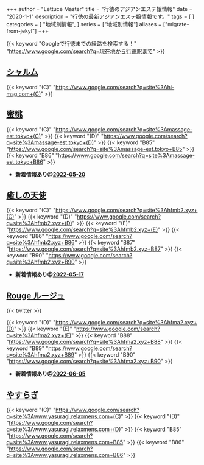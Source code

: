 +++
author = "Lettuce Master"
title = "行徳のアジアンエステ嬢情報"
date = "2020-1-1"
description = "行徳の最新アジアンエステ嬢情報です。"
tags = [
]
categories = [
    "地域別情報",
]
series = ["地域別情報"]
aliases = ["migrate-from-jekyl"]
+++

{{< keyword "Googleで行徳までの経路を検索する！" "https://www.google.com/search?q=現在地から行徳駅まで" >}}

## [シャルム](http://hi-msg.com/charme/)
{{< keyword "(C)" "https://www.google.com/search?q=site%3Ahi-msg.com+(C)" >}} 

## [蜜桃](http://massage-est.tokyo/)
{{< keyword "(C)" "https://www.google.com/search?q=site%3Amassage-est.tokyo+(C)" >}} {{< keyword "(D)" "https://www.google.com/search?q=site%3Amassage-est.tokyo+(D)" >}} {{< keyword "B85" "https://www.google.com/search?q=site%3Amassage-est.tokyo+B85" >}} {{< keyword "B86" "https://www.google.com/search?q=site%3Amassage-est.tokyo+B86" >}} 

- **新着情報あり@[2022-05-20](/post/2022-05-20)**
## [癒しの天使](http://hfmb2.xyz/)
{{< keyword "(C)" "https://www.google.com/search?q=site%3Ahfmb2.xyz+(C)" >}} {{< keyword "(D)" "https://www.google.com/search?q=site%3Ahfmb2.xyz+(D)" >}} {{< keyword "(E)" "https://www.google.com/search?q=site%3Ahfmb2.xyz+(E)" >}} {{< keyword "B86" "https://www.google.com/search?q=site%3Ahfmb2.xyz+B86" >}} {{< keyword "B87" "https://www.google.com/search?q=site%3Ahfmb2.xyz+B87" >}} {{< keyword "B90" "https://www.google.com/search?q=site%3Ahfmb2.xyz+B90" >}} 

- **新着情報あり@[2022-05-17](/post/2022-05-17)**
## [Rouge ルージュ](http://hfma2.xyz/)


{{< twitter  >}}

{{< keyword "(D)" "https://www.google.com/search?q=site%3Ahfma2.xyz+(D)" >}} {{< keyword "(E)" "https://www.google.com/search?q=site%3Ahfma2.xyz+(E)" >}} {{< keyword "B88" "https://www.google.com/search?q=site%3Ahfma2.xyz+B88" >}} {{< keyword "B89" "https://www.google.com/search?q=site%3Ahfma2.xyz+B89" >}} {{< keyword "B90" "https://www.google.com/search?q=site%3Ahfma2.xyz+B90" >}} 

- **新着情報あり@[2022-06-05](/post/2022-06-05)**
## [やすらぎ](http://www.yasuragi.relaxmens.com/)
{{< keyword "(C)" "https://www.google.com/search?q=site%3Awww.yasuragi.relaxmens.com+(C)" >}} {{< keyword "(D)" "https://www.google.com/search?q=site%3Awww.yasuragi.relaxmens.com+(D)" >}} {{< keyword "B85" "https://www.google.com/search?q=site%3Awww.yasuragi.relaxmens.com+B85" >}} {{< keyword "B86" "https://www.google.com/search?q=site%3Awww.yasuragi.relaxmens.com+B86" >}} 

